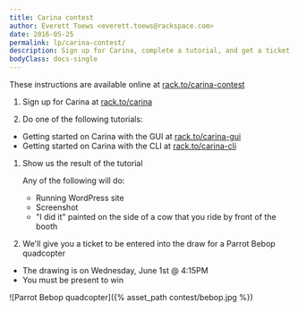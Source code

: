```yaml
---
title: Carina contest
author: Everett Toews <everett.toews@rackspace.com>
date: 2016-05-25
permalink: lp/carina-contest/
description: Sign up for Carina, complete a tutorial, and get a ticket to win a prize!
bodyClass: docs-single
---
```


These instructions are available online at [rack.to/carina-contest](http://rack.to/carina-contest)

1. Sign up for Carina at [rack.to/carina](http://rack.to/carina)

1. Do one of the following tutorials:
 * Getting started on Carina with the GUI at [rack.to/carina-gui](http://rack.to/carina-gui)
 * Getting started on Carina with the CLI at [rack.to/carina-cli](http://rack.to/carina-cli)

1. Show us the result of the tutorial

    Any of the following will do:
     * Running WordPress site
     * Screenshot
     * "I did it" painted on the side of a cow that you ride by front of the booth

1. We'll give you a ticket to be entered into the draw for a Parrot Bebop quadcopter
 * The drawing is on Wednesday, June 1st @ 4:15PM
 * You must be present to win

![Parrot Bebop quadcopter]({% asset_path contest/bebop.jpg %})
